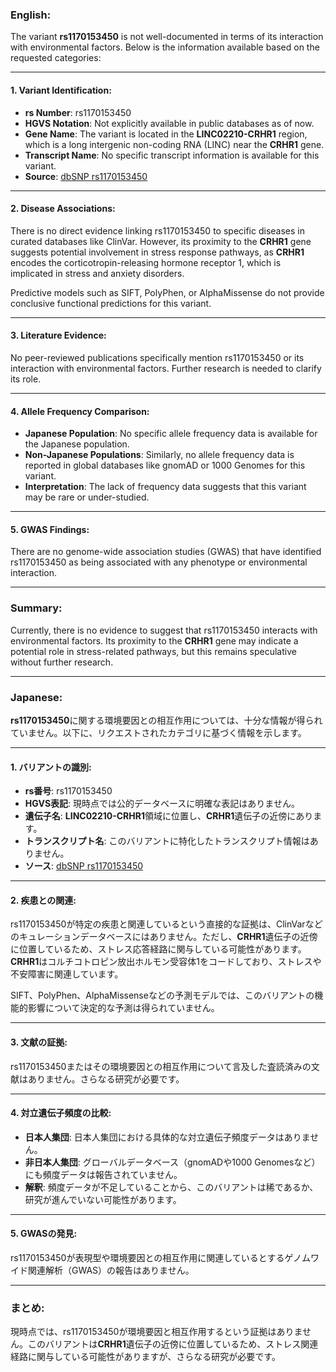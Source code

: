 ### English:
The variant **rs1170153450** is not well-documented in terms of its interaction with environmental factors. Below is the information available based on the requested categories:

---

#### 1. Variant Identification:
- **rs Number**: rs1170153450
- **HGVS Notation**: Not explicitly available in public databases as of now.
- **Gene Name**: The variant is located in the **LINC02210-CRHR1** region, which is a long intergenic non-coding RNA (LINC) near the **CRHR1** gene.
- **Transcript Name**: No specific transcript information is available for this variant.
- **Source**: [dbSNP rs1170153450](https://www.ncbi.nlm.nih.gov/snp/rs1170153450)

---

#### 2. Disease Associations:
There is no direct evidence linking rs1170153450 to specific diseases in curated databases like ClinVar. However, its proximity to the **CRHR1** gene suggests potential involvement in stress response pathways, as **CRHR1** encodes the corticotropin-releasing hormone receptor 1, which is implicated in stress and anxiety disorders.

Predictive models such as SIFT, PolyPhen, or AlphaMissense do not provide conclusive functional predictions for this variant.

---

#### 3. Literature Evidence:
No peer-reviewed publications specifically mention rs1170153450 or its interaction with environmental factors. Further research is needed to clarify its role.

---

#### 4. Allele Frequency Comparison:
- **Japanese Population**: No specific allele frequency data is available for the Japanese population.
- **Non-Japanese Populations**: Similarly, no allele frequency data is reported in global databases like gnomAD or 1000 Genomes for this variant.
- **Interpretation**: The lack of frequency data suggests that this variant may be rare or under-studied.

---

#### 5. GWAS Findings:
There are no genome-wide association studies (GWAS) that have identified rs1170153450 as being associated with any phenotype or environmental interaction.

---

### Summary:
Currently, there is no evidence to suggest that rs1170153450 interacts with environmental factors. Its proximity to the **CRHR1** gene may indicate a potential role in stress-related pathways, but this remains speculative without further research.

---

### Japanese:
**rs1170153450**に関する環境要因との相互作用については、十分な情報が得られていません。以下に、リクエストされたカテゴリに基づく情報を示します。

---

#### 1. バリアントの識別:
- **rs番号**: rs1170153450
- **HGVS表記**: 現時点では公的データベースに明確な表記はありません。
- **遺伝子名**: **LINC02210-CRHR1**領域に位置し、**CRHR1**遺伝子の近傍にあります。
- **トランスクリプト名**: このバリアントに特化したトランスクリプト情報はありません。
- **ソース**: [dbSNP rs1170153450](https://www.ncbi.nlm.nih.gov/snp/rs1170153450)

---

#### 2. 疾患との関連:
rs1170153450が特定の疾患と関連しているという直接的な証拠は、ClinVarなどのキュレーションデータベースにはありません。ただし、**CRHR1**遺伝子の近傍に位置しているため、ストレス応答経路に関与している可能性があります。**CRHR1**はコルチコトロピン放出ホルモン受容体1をコードしており、ストレスや不安障害に関連しています。

SIFT、PolyPhen、AlphaMissenseなどの予測モデルでは、このバリアントの機能的影響について決定的な予測は得られていません。

---

#### 3. 文献の証拠:
rs1170153450またはその環境要因との相互作用について言及した査読済みの文献はありません。さらなる研究が必要です。

---

#### 4. 対立遺伝子頻度の比較:
- **日本人集団**: 日本人集団における具体的な対立遺伝子頻度データはありません。
- **非日本人集団**: グローバルデータベース（gnomADや1000 Genomesなど）にも頻度データは報告されていません。
- **解釈**: 頻度データが不足していることから、このバリアントは稀であるか、研究が進んでいない可能性があります。

---

#### 5. GWASの発見:
rs1170153450が表現型や環境要因との相互作用に関連しているとするゲノムワイド関連解析（GWAS）の報告はありません。

---

### まとめ:
現時点では、rs1170153450が環境要因と相互作用するという証拠はありません。このバリアントは**CRHR1**遺伝子の近傍に位置しているため、ストレス関連経路に関与している可能性がありますが、さらなる研究が必要です。

